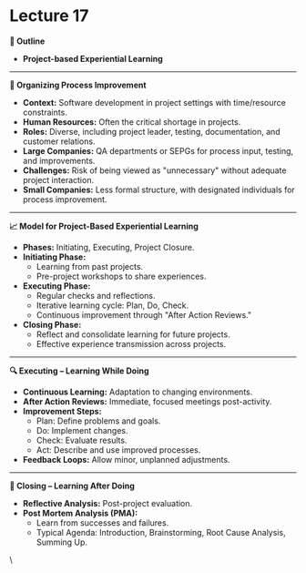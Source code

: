 # Lecture 17

**📌 Outline**

* **Project-based Experiential Learning**

***

**🔄 Organizing Process Improvement**

* **Context:** Software development in project settings with time/resource constraints.
* **Human Resources:** Often the critical shortage in projects.
* **Roles:** Diverse, including project leader, testing, documentation, and customer relations.
* **Large Companies:** QA departments or SEPGs for process input, testing, and improvements.
* **Challenges:** Risk of being viewed as "unnecessary" without adequate project interaction.
* **Small Companies:** Less formal structure, with designated individuals for process improvement.

***

**📈 Model for Project-Based Experiential Learning**

* **Phases:** Initiating, Executing, Project Closure.
* **Initiating Phase:**
  * Learning from past projects.
  * Pre-project workshops to share experiences.
* **Executing Phase:**
  * Regular checks and reflections.
  * Iterative learning cycle: Plan, Do, Check.
  * Continuous improvement through "After Action Reviews."
* **Closing Phase:**
  * Reflect and consolidate learning for future projects.
  * Effective experience transmission across projects.

***

**🔍 Executing – Learning While Doing**

* **Continuous Learning:** Adaptation to changing environments.
* **After Action Reviews:** Immediate, focused meetings post-activity.
* **Improvement Steps:**
  * Plan: Define problems and goals.
  * Do: Implement changes.
  * Check: Evaluate results.
  * Act: Describe and use improved processes.
* **Feedback Loops:** Allow minor, unplanned adjustments.

***

**🏁 Closing – Learning After Doing**

* **Reflective Analysis:** Post-project evaluation.
* **Post Mortem Analysis (PMA):**
  * Learn from successes and failures.
  * Typical Agenda: Introduction, Brainstorming, Root Cause Analysis, Summing Up.

\
